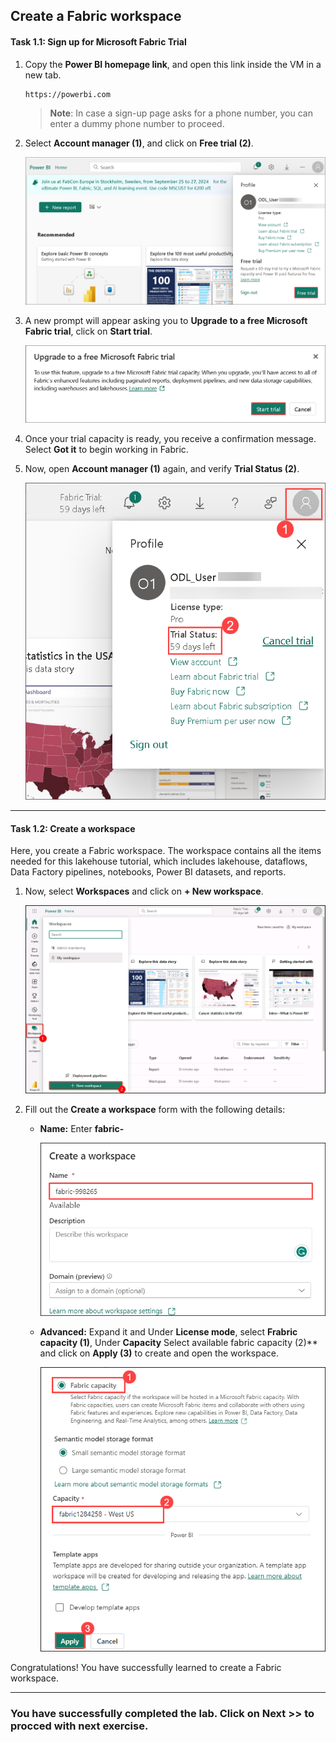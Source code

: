 ## Create a Fabric workspace

#### Task 1.1: Sign up for Microsoft Fabric Trial

1. Copy the **Power BI homepage link**, and open this link inside the VM in a new tab.

   ```
   https://powerbi.com
   ```

   >**Note**: In case a sign-up page asks for a phone number, you can enter a dummy phone number to proceed.

2. Select **Account manager (1)**, and click on **Free trial (2)**.

   ![Account-manager-start](./Images/lab1-image3.png)

3. A new prompt will appear asking you to **Upgrade to a free Microsoft Fabric trial**, click on **Start trial**.

   ![Account-manager-start](./Images/lab1-image4.png)

4. Once your trial capacity is ready, you receive a confirmation message. Select **Got it** to begin working in Fabric.

5. Now, open **Account manager (1)** again, and verify **Trial Status (2)**.

    ![Account-manager-start](./Images/lab1-image5.png)

----

#### Task 1.2: Create a workspace

Here, you create a Fabric workspace. The workspace contains all the items needed for this lakehouse tutorial, which includes lakehouse, dataflows, Data Factory pipelines, notebooks, Power BI datasets, and reports.

1.  Now, select **Workspaces** and click on **+ New workspace**.
 
    ![New Workspace](./Images/ws/11.png)
 
2. Fill out the **Create a workspace** form with the following details:
 
   - **Name:** Enter **fabric-<inject key="DeploymentID" enableCopy="false"/>**
 
      ![name-and-desc-of-workspc](./Images/ws/12.png)
 
   - **Advanced:** Expand it and Under **License mode**, select **Frabric capacity (1)**, Under **Capacity** Select available fabric capacity (2)** and click on **Apply (3)** to create and open the workspace.
 
      ![advanced-and-apply](./Images/32.png)

Congratulations! You have successfully learned to create a Fabric workspace.

----

### You have successfully completed the lab. Click on Next >> to procced with next exercise.
